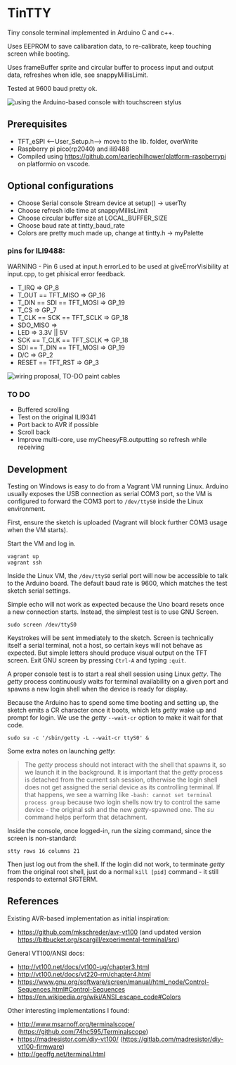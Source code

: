 # TinTTY

Tiny console terminal implemented in Arduino C and c++.

Uses EEPROM to save calibaration data, to re-calibrate, keep touching screen while booting.

Uses frameBuffer sprite and circular buffer to process input and output data, refreshes when idle, see snappyMillisLimit.

Tested at 9600 baud pretty ok.

![using the Arduino-based console with touchscreen stylus](tintty-v2-usage-preview.jpg)

## Prerequisites

- TFT_eSPI <--User_Setup.h--> move to the lib. folder, overWrite
- Raspberry pi pico(rp2040) and ili9488
- Compiled using https://github.com/earlephilhower/platform-raspberrypi on platformio on vscode.

## Optional configurations

- Choose Serial console Stream device at setup() -> userTty
- Choose refresh idle time at snappyMillisLimit
- Choose circular buffer size at LOCAL_BUFFER_SIZE
- Choose baud rate at tintty_baud_rate
- Colors are pretty much made up, change at tintty.h -> myPalette

### pins for ILI9488:

WARNING - Pin 6 used at input.h errorLed to be used at giveErrorVisibility at input.cpp, to get phisical error feedback.

- T_IRQ => GP_8
- T_OUT == TFT_MISO => GP_16
- T_DIN == SDI == TFT_MOSI => GP_19
- T_CS => GP_7
- T_CLK == SCK == TFT_SCLK => GP_18
- SDO_MISO => 
- LED => 3.3V || 5V
- SCK == T_CLK == TFT_SCLK => GP_18
- SDI == T_DIN == TFT_MOSI => GP_19
- D/C => GP_2
- RESET == TFT_RST => GP_3

![wiring proposal, TO-DO paint cables](tintty-garfius-muntatge.jpg)

### TO DO

- Buffered scrolling
- Test on the original ILI9341
- Port back to AVR if possible
- Scroll back
- Improve multi-core, use myCheesyFB.outputting so refresh while receiving

## Development

Testing on Windows is easy to do from a Vagrant VM running Linux. Arduino usually exposes the USB connection as serial COM3 port, so the VM is configured to forward the COM3 port to `/dev/ttyS0` inside the Linux environment.

First, ensure the sketch is uploaded (Vagrant will block further COM3 usage when the VM starts).

Start the VM and log in.

```
vagrant up
vagrant ssh
```

Inside the Linux VM, the `/dev/ttyS0` serial port will now be accessible to talk to the Arduino board. The default baud rate is 9600, which matches the test sketch serial settings.

Simple echo will not work as expected because the Uno board resets once a new connection starts. Instead, the simplest test is to use GNU Screen.

```
sudo screen /dev/ttyS0
```

Keystrokes will be sent immediately to the sketch. Screen is technically itself a serial terminal, not a host, so certain keys will not behave as expected. But simple letters should produce visual output on the TFT screen. Exit GNU screen by pressing `Ctrl-A` and typing `:quit`.

A proper console test is to start a real shell session using Linux *getty*. The *getty* process continuously waits for terminal availability on a given port and spawns a new login shell when the device is ready for display.

Because the Arduino has to spend some time booting and setting up, the sketch emits a CR character once it boots, which lets *getty* wake up and prompt for login. We use the *getty* `--wait-cr` option to make it wait for that code.

```
sudo su -c '/sbin/getty -L --wait-cr ttyS0' &
```

Some extra notes on launching *getty*:

> The *getty* process should not interact with the shell that spawns it, so we launch it in the background. It is important that the *getty* process is detached from the current ssh session, otherwise the login shell does not get assigned the serial device as its controlling terminal. If that happens, we see a warning like `-bash: cannot set terminal process group` because two login shells now try to control the same device - the original ssh and the new *getty*-spawned one. The *su* command helps perform that detachment.

Inside the console, once logged-in, run the sizing command, since the screen is non-standard:

```
stty rows 16 columns 21
```

Then just log out from the shell. If the login did not work, to terminate *getty* from the original root shell, just do a normal `kill [pid]` command - it still responds to external SIGTERM.

## References

Existing AVR-based implementation as initial inspiration:

- https://github.com/mkschreder/avr-vt100 (and updated version https://bitbucket.org/scargill/experimental-terminal/src)

General VT100/ANSI docs:

- http://vt100.net/docs/vt100-ug/chapter3.html
- http://vt100.net/docs/vt220-rm/chapter4.html
- https://www.gnu.org/software/screen/manual/html_node/Control-Sequences.html#Control-Sequences
- https://en.wikipedia.org/wiki/ANSI_escape_code#Colors

Other interesting implementations I found:

- http://www.msarnoff.org/terminalscope/ (https://github.com/74hc595/Terminalscope)
- https://madresistor.com/diy-vt100/ (https://gitlab.com/madresistor/diy-vt100-firmware)
- http://geoffg.net/terminal.html
